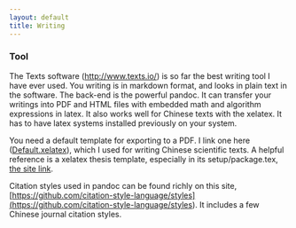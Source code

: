 ```yaml
---
layout: default
title: Writing
---
```


### Tool

The Texts software (<http://www.texts.io/>) is so far the best writing tool I
have ever used. You writing is in markdown format, and looks in plain text in
the software. The back-end is the powerful pandoc. It can transfer your writings
into PDF and HTML files with embedded math and algorithm expressions in latex.
It also works well for Chinese texts with the xelatex. It has to have latex
systems installed previously on your system.

You need a default template for exporting to a PDF. I link one here
([Default.xelatex](<Default.xelatex>)), which I used for writing Chinese
scientific texts. A helpful reference is a xelatex thesis template, especially
in its setup/package.tex, [the site
link](<https://github.com/dustincys/PlutoThesis>).

Citation styles used in pandoc can be found richly on this site,
[https://github.com/citation-style-language/styles](<https://github.com/citation-style-language/styles>).
It includes a few Chinese journal citation styles.

 

 

 
